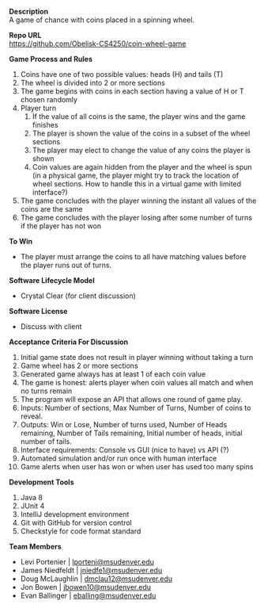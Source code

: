 **Description** <br />
A game of chance with coins placed in a spinning wheel.


**Repo URL** <br />
https://github.com/Obelisk-CS4250/coin-wheel-game


**Game Process and Rules**
1. Coins have one of two possible values: heads (H) and tails (T)
1. The wheel is divided into 2 or more sections
1. The game begins with coins in each section having a value of H or T chosen randomly
1. Player turn
   1. If the value of all coins is the same, the player wins and the game finishes
   1. The player is shown the value of the coins in a subset of the wheel sections
   1. The player may elect to change the value of any coins the player is shown
   1. Coin values are again hidden from the player and the wheel is spun (in a physical game, the player might try to track the location of wheel sections. How to handle this in a virtual game with limited interface?)
1. The game concludes with the player winning the instant all values of the coins are the same
1. The game concludes with the player losing after some number of turns if the player has not won


**To Win**
- The player must arrange the coins to all have matching values before the player runs out of turns.


**Software Lifecycle Model** <br />
- Crystal Clear (for client discussion)


**Software License** <br />
- Discuss with client


**Acceptance Criteria For Discussion** <br />
1. Initial game state does not result in player winning without taking a turn
1. Game wheel has 2 or more sections
1. Generated game always has at least 1 of each coin value
1. The game is honest: alerts player when coin values all match and when no turns remain
1. The program will expose an API that allows one round of game play.
1. Inputs: Number of sections, Max Number of Turns, Number of coins to reveal.
1. Outputs: Win or Lose, Number of turns used, Number of Heads remaining, Number of Tails remaining, Initial number of heads, initial number of tails.
1. Interface requirements: Console vs GUI (nice to have) vs API (?)
1. Automated simulation and/or run once with human interface
1. Game alerts when user has won or when user has used too many spins


**Development Tools**
1. Java 8
1. JUnit 4
1. IntelliJ development environment
1. Git with GitHub for version control
1. Checkstyle for code format standard

**Team Members** <br />
- Levi Portenier | lporteni@msudenver.edu
- James Niedfeldt | jniedfe1@msudenver.edu
- Doug McLaughlin | dmclau12@msudenver.edu
- Jon Bowen | jbowen10@msudenver.edu
- Evan Ballinger | eballing@msudenver.edu
